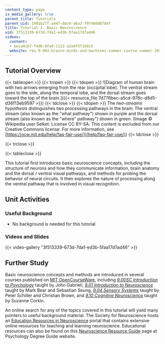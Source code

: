 ```yaml
---
content_type: page
is_media_gallery: true
parent_title: Tutorials
parent_uid: 1991b27f-a447-8dc0-a6a2-79748088784f
title: Tutorial 1. Basic Neuroscience
uid: 3f513339-673d-7da1-ed3b-5faa17d7ad46
videos:
  content:
  - beca4cb7-f4d0-0fad-1122-a2a9f5f189c5
  website: res-9-003-brains-minds-and-machines-summer-course-summer-2015
---
```


Tutorial Overview
-----------------

{{< tableopen >}}
{{< tropen >}}
{{< tdopen >}}
![Diagram of human brain with two arrows emerging from the rear (occipital lobe). The ventral stream goes to the side, along the temporal lobe, and the dorsal stream goes toward the top of the brain.]({{< resource_file 7d776bec-a5cd-978c-d8d5-d36f13eb9597 >}})
{{< tdclose >}}
{{< tdopen >}}
The _two-streams hypothesis_ distinguishes two processing pathways in the brain: The ventral stream (also known as the "what pathway") shown in purple and the dorsal stream (also known as the "where" pathway") shown in green. (Image © Wikipedia user Selket. License CC BY-SA. This content is excluded from our Creative Commons license. For more information, see [https://ocw.mit.edu/help/faq-fair-use/](/help/faq-fair-use/))
{{< tdclose >}}

{{< trclose >}}

{{< tableclose >}}

This tutorial first introduces basic neuroscience concepts, including the structure of neurons and how they communicate information, brain anatomy and the dorsal / ventral visual pathways, and methods for probing the behavior of neural circuits. It then explores the nature of processing along the ventral pathway that is involved in visual recognition.

Unit Activities
---------------

### Useful Background

*   No background is needed for this tutorial

### Videos and Slides

{{< video-gallery "3f513339-673d-7da1-ed3b-5faa17d7ad46" >}}


Further Study
-------------

Basic neuroscience concepts and methods are introduced in several courses published on [MIT OpenCourseWare](./resolveuid/05fcbd61fbc5de632b9274d820e4fd60), including [_9.00SC Introduction to Psychology_](./resolveuid/4f29cda28d245c8b6b8417cfe8ab3998) taught by John Gabrieli, [_9.01 Introduction to Neuroscience_](./resolveuid/920c2be4d5f5127662773b8f4c3dc0ab) taught by Mark Bear and Sebastian Seung, [_9.04 Sensory Systems_](./resolveuid/0244f60c6f3a491f4f8a43febc38d63c) taught by Peter Schiller and Christian Brown, and [_9.10 Cognitive Neuroscience_](./resolveuid/76029180da8a7d76c4165bc376ac1de4) taught by Suzanne Corkin.

An online search for any of the topics covered in this tutorial will yield many pointers to useful background material. The Society for Neuroscience hosts an [Education Resources in Neuroscience](https://www.sfn.org/Initiatives/Public-Education-Programs) portal that contains extensive online resources for teaching and learning neuroscience. Educational resources can also be found on this [Neuroscience Resource Guide](http://psychologydegreeguide.org/neuroscience-resource-guide/) page at Psychology Degree Guide website.